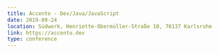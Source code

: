```yaml
---
title: Accento - Dev/Java/JavaScript
date: 2019-09-24
location: Südwerk, Henriette-Obermüller-Straße 10, 76137 Karlsruhe
link: https://accento.dev
type: conference
---
```

